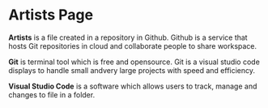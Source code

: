 # Artists Page
 **Artists** is a file created in a repository in Github. Github is a service that hosts Git repositories in cloud and collaborate people to share workspace. 


 **Git** is terminal tool which is free and opensource. Git is a visual studio code displays to handle small andvery large projects with speed and efficiency. 
 
 **Visual Studio Code** is a software which allows users to track, manage and changes to file in a folder.
